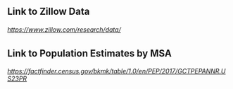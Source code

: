 ## Link to Zillow Data
###### https://www.zillow.com/research/data/

## Link to Population Estimates by MSA
###### https://factfinder.census.gov/bkmk/table/1.0/en/PEP/2017/GCTPEPANNR.US23PR